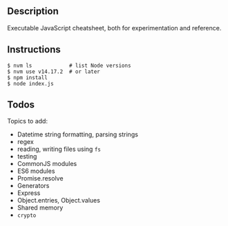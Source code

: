 ## Description

Executable JavaScript cheatsheet, both for experimentation and reference.

## Instructions

```
$ nvm ls            # list Node versions
$ nvm use v14.17.2  # or later
$ npm install
$ node index.js
```

## Todos

Topics to add:

* Datetime string formatting, parsing strings
* regex
* reading, writing files using `fs`
* testing
* CommonJS modules
* ES6 modules
* Promise.resolve
* Generators
* Express
* Object.entries, Object.values
* Shared memory
* `crypto`
